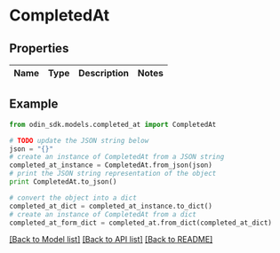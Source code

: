 # CompletedAt


## Properties

Name | Type | Description | Notes
------------ | ------------- | ------------- | -------------

## Example

```python
from odin_sdk.models.completed_at import CompletedAt

# TODO update the JSON string below
json = "{}"
# create an instance of CompletedAt from a JSON string
completed_at_instance = CompletedAt.from_json(json)
# print the JSON string representation of the object
print CompletedAt.to_json()

# convert the object into a dict
completed_at_dict = completed_at_instance.to_dict()
# create an instance of CompletedAt from a dict
completed_at_form_dict = completed_at.from_dict(completed_at_dict)
```
[[Back to Model list]](../README.md#documentation-for-models) [[Back to API list]](../README.md#documentation-for-api-endpoints) [[Back to README]](../README.md)


